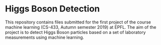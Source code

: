# Higgs Boson Detection

This repository contains files submitted for the first project of the course machine learning (CS-433, Autumn semester 2019) at EPFL.
The aim of the project is to detect Higgs Boson particles based on a set of laboratory measurements using machine learning.


